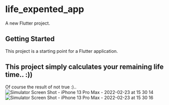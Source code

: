 # life_expented_app

A new Flutter project.

## Getting Started

This project is a starting point for a Flutter application.

## This project simply calculates your remaining life time.. :)) 

Of course the result of not true :).. 
![Simulator Screen Shot - iPhone 13 Pro Max - 2022-02-23 at 15 30 14](https://user-images.githubusercontent.com/94606699/155320124-257e658e-4b35-4de9-a927-2947e979986a.png)
![Simulator Screen Shot - iPhone 13 Pro Max - 2022-02-23 at 15 30 16](https://user-images.githubusercontent.com/94606699/155320129-fdf03ccb-49e4-4f8b-afff-473ebf373a70.png)
